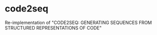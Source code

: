 # code2seq
Re-implementation of "CODE2SEQ: GENERATING SEQUENCES FROM STRUCTURED REPRESENTATIONS OF CODE"
